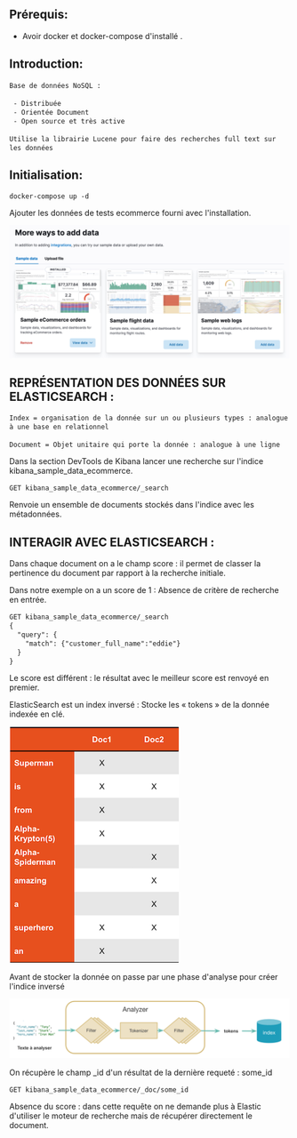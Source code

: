 

Prérequis: 
----------

* Avoir docker et docker-compose d'installé .


Introduction:
------------

```
Base de données NoSQL :

 - Distribuée
 - Orientée Document
 - Open source et très active

Utilise la librairie Lucene pour faire des recherches full text sur les données  
```


Initialisation:
------------

```shell
docker-compose up -d 
```

Ajouter les données de tests ecommerce fourni avec l'installation.   


![img.png](img.png)

REPRÉSENTATION DES DONNÉES SUR ELASTICSEARCH :
-------------------------------------------

```
Index = organisation de la donnée sur un ou plusieurs types : analogue à une base en relationnel

Document = Objet unitaire qui porte la donnée : analogue à une ligne
```

Dans la section DevTools de Kibana lancer une recherche sur l'indice kibana_sample_data_ecommerce.

```shell
GET kibana_sample_data_ecommerce/_search
```

Renvoie un ensemble de documents stockés dans l'indice avec les métadonnées.


INTERAGIR AVEC ELASTICSEARCH :
-----------------------------

Dans chaque document on a le champ score : il permet de classer la pertinence du document par rapport à la recherche initiale.

Dans notre exemple on a un score de 1 : Absence de critère de recherche en entrée.


```shell
GET kibana_sample_data_ecommerce/_search
{
  "query": {
    "match": {"customer_full_name":"eddie"}
  }
}
```

Le score est différent : le résultat avec le meilleur score est renvoyé en premier. 

ElasticSearch est un index inversé  : Stocke les « tokens » de la donnée indexée en clé.

![img_1.png](img_1.png)


Avant de stocker la donnée on passe par une phase d'analyse pour créer l'indice inversé

![img_2.png](img_2.png)



On récupère le champ _id d'un résultat de la  dernière requeté  : some_id

```shell
GET kibana_sample_data_ecommerce/_doc/some_id
```

Absence  du score : dans cette requête on ne demande plus à Elastic d'utiliser le moteur de recherche mais de récupérer directement le document.

